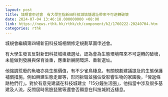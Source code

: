 ```yaml
---
layout: post
title: 城規會申述會　有大學生指新田科技城填塘選址帶來不可逆轉破壞
date: 2024-07-04 13:46:18.000000000 +08:00
link: https://news.rthk.hk/rthk/ch/component/k2/1760222-20240704.htm
categories: rthk
---
```


城規會繼續第四場新田科技城相關修定規劃草圖申述會。

有大學生發言反對新田科技城填塘選址，認為會為生態環境帶來不可逆轉的破壞，未能做到發展與保育並重，應重新展開環評、重新選址。

他強調荒廢的魚塘亦具生態價值，有不少雀鳥棲息。有關規劃建議提及的生態保護補償措施，例如興建生態走廊等，形同拆毁並強佔受影響生物的家園後，「俾返條路牠們行」。對於有意見建議在科技城建立「15分鐘生活圈」，他指當中涉及很多基建及人流，反問屆時黑臉琵鷺等還會否願意在科技城附近棲息。
